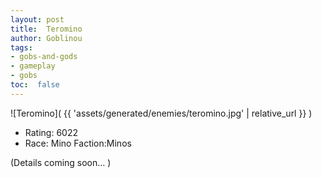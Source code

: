 ```yaml
---
layout: post
title:  Teromino
author: Goblinou
tags:
- gobs-and-gods
- gameplay
- gobs
toc:  false
---
```


![Teromino]( {{ 'assets/generated/enemies/teromino.jpg' | relative_url }} )
- Rating: 6022
- Race: Mino  Faction:Minos

(Details coming soon... )